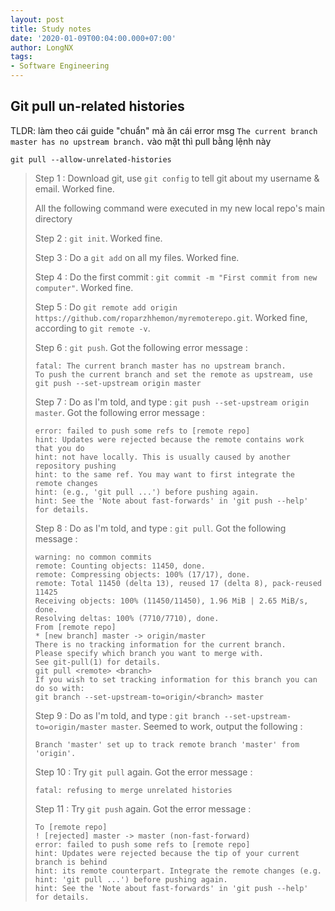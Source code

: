 ```yaml
---
layout: post
title: Study notes
date: '2020-01-09T00:04:00.000+07:00'
author: LongNX
tags:
- Software Engineering
---
```


## Git pull un-related histories

TLDR:
làm theo cái guide "chuẩn" mà ăn cái error msg `The current branch master has no upstream branch.` vào mặt thì pull bằng lệnh này

```console
git pull --allow-unrelated-histories
```

> Step 1 : Download git, use `git config` to tell git about my username & email. Worked fine.
>
> All the following command were executed in my new local repo's main directory
>
> Step 2 : `git init`. Worked fine.
>
> Step 3 : Do a `git add` on all my files. Worked fine.
>
> Step 4 : Do the first commit : `git commit -m "First commit from new computer"`. Worked fine.
>
>
> Step 5 : Do `git remote add origin https://github.com/roparzhhemon/myremoterepo.git`. Worked fine, according to
> `git remote -v`.
>
>
> Step 6 : `git push`. Got the following error message :
>
> ```console
> fatal: The current branch master has no upstream branch.
> To push the current branch and set the remote as upstream, use
> git push --set-upstream origin master
> ```
>
> Step 7 : Do as I'm told, and type : `git push --set-upstream origin master`. Got the following error message :
>
> ```console
> error: failed to push some refs to [remote repo]
> hint: Updates were rejected because the remote contains work that you do
> hint: not have locally. This is usually caused by another repository pushing
> hint: to the same ref. You may want to first integrate the remote changes
> hint: (e.g., 'git pull ...') before pushing again.
> hint: See the 'Note about fast-forwards' in 'git push --help' for details.
> ```
>
> Step 8 : Do as I'm told, and type : `git pull`. Got the following message :
>
> ```console
> warning: no common commits
> remote: Counting objects: 11450, done.
> remote: Compressing objects: 100% (17/17), done.
> remote: Total 11450 (delta 13), reused 17 (delta 8), pack-reused 11425
> Receiving objects: 100% (11450/11450), 1.96 MiB | 2.65 MiB/s, done.
> Resolving deltas: 100% (7710/7710), done.
> From [remote repo]
> * [new branch] master -> origin/master
> There is no tracking information for the current branch.
> Please specify which branch you want to merge with.
> See git-pull(1) for details.
> git pull <remote> <branch>
> If you wish to set tracking information for this branch you can do so with:
> git branch --set-upstream-to=origin/<branch> master
> ```
>
> Step 9 : Do as I'm told, and type : `git branch --set-upstream-to=origin/master master`. Seemed to work, output the following :
>
> ```console
> Branch 'master' set up to track remote branch 'master' from 'origin'.
> ```
>
> Step 10 : Try `git pull` again. Got the error message :
>
> ```console
> fatal: refusing to merge unrelated histories
> ```
>
> Step 11 : Try `git push` again. Got the error message :
>
> ```console
> To [remote repo]
> ! [rejected] master -> master (non-fast-forward)
> error: failed to push some refs to [remote repo]
> hint: Updates were rejected because the tip of your current branch is behind
> hint: its remote counterpart. Integrate the remote changes (e.g.
> hint: 'git pull ...') before pushing again.
> hint: See the 'Note about fast-forwards' in 'git push --help' for details.
> ```
>
